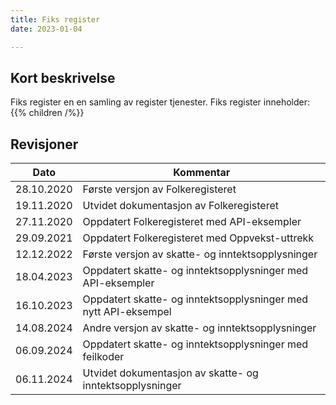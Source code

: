 ```yaml
---
title: Fiks register 
date: 2023-01-04

---
```


## Kort beskrivelse
Fiks register en en samling av register tjenester. Fiks register inneholder:
{{% children  /%}}

## Revisjoner
| Dato       | Kommentar                                                       | 
| -----------|-----------------------------------------------------------------| 
| 28.10.2020 | Første versjon av Folkeregisteret                               | 
| 19.11.2020 | Utvidet dokumentasjon av Folkeregisteret                        |  
| 27.11.2020 | Oppdatert Folkeregisteret med API-eksempler                     | 
| 29.09.2021 | Oppdatert Folkeregisteret med Oppvekst-uttrekk                  | 
| 12.12.2022 | Første versjon av skatte- og inntektsopplysninger               | 
| 18.04.2023 | Oppdatert skatte- og inntektsopplysninger med API-eksempler     | 
| 16.10.2023 | Oppdatert skatte- og inntektsopplysninger med nytt API-eksempel |
| 14.08.2024 | Andre versjon av skatte- og inntektsopplysninger                |
| 06.09.2024 | Oppdatert skatte- og inntektsopplysninger med feilkoder         |
| 06.11.2024 | Utvidet dokumentasjon av skatte- og inntektsopplysninger        |


